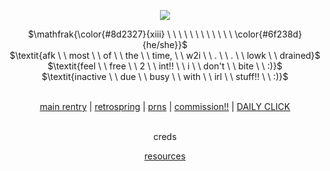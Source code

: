 <p align="center">
 <img src="https://i.pinimg.com/564x/66/55/9e/66559e6253b62a670a7e232f0ebda5ab.jpg" />
</p>

<p align="center">
$\mathfrak{\color{#8d2327}{xiii} \ \ \ \ \ \ \ \ \ \ \ \ \color{#6f238d}{he/she}}$ <br>
$\textit{afk \ \ most \ \ of \ \ the \ \ time, \ \ w2i \ \ . \ \ . \ \ lowk \ \ drained}$ <br>
$\textit{feel \ \ free \ \ 2 \ \ int!! \ \ i \ \ don't \ \ bite \ \ :)}$ <br>
 $\textit{inactive \ \ due \ \ busy \ \ with \ \ irl \ \ stuff!! \ \ :)}$
</p>

<div align="center"> 

 <br> [main rentry](https://rentry.co/ENCO-RE) | [retrospring](https://retrospring.net/@DTH13) | [prns](https://en.pronouns.page/@russian.roulette) | [commission!!](https://xiii-comm.carrd.co/) | [DAILY CLICK](https://arab.org/click-to-help/) </div>
</p>

<div align="center"> 
<br> creds
  
[resources](https://rentry.co/ulzzang) </div>
</p>
